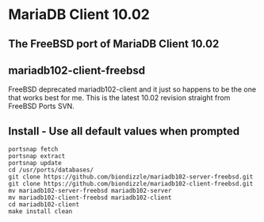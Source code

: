 # MariaDB Client 10.02
## The FreeBSD port of MariaDB Client 10.02
## mariadb102-client-freebsd

FreeBSD deprecated mariadb102-client and it just so happens to be the one that works best for me. This is the latest 10.02 revision straight from FreeBSD Ports SVN.

## Install - Use all default values when prompted
```
portsnap fetch
portsnap extract
portsnap update
cd /usr/ports/databases/
git clone https://github.com/biondizzle/mariadb102-server-freebsd.git
git clone https://github.com/biondizzle/mariadb102-client-freebsd.git
mv mariadb102-server-freebsd mariadb102-server
mv mariadb102-client-freebsd mariadb102-client
cd mariadb102-client
make install clean
```

